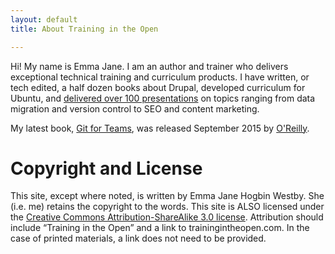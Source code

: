 ```yaml
---
layout: default
title: About Training in the Open

---
```


Hi! My name is Emma Jane. I am an author and trainer who delivers exceptional technical training and curriculum products. I have written, or tech edited, a half dozen books about Drupal, developed curriculum for Ubuntu, and [delivered over 100 presentations](http://emmajane.net/events) on topics ranging from data migration and version control to SEO and content marketing.  

My latest book, [Git for Teams](http://gitforteams.com/), was released September 2015 by [O'Reilly](http://www.jdoqocy.com/click-4470479-11290546?sid=&url=http%3A%2F%2Fshop.oreilly.com%2Fproduct%2F0636920034520.do%3Fcmp%3Daf-prog-books-videos-product_cj_auwidget670_0636920034520_%25zp).

# Copyright and License

This site, except where noted, is written by Emma Jane Hogbin
Westby. She (i.e. me) retains the copyright to the words. This
site is ALSO licensed under the <a
href="http://creativecommons.org/licenses/by-sa/3.0/">Creative
Commons Attribution-ShareAlike 3.0 license</a>. Attribution should
include “Training in the Open” and a link to
trainingintheopen.com. In the case of printed materials, a link
does not need to be provided.
